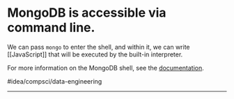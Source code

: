 # MongoDB is accessible via command line.
We can pass `mongo` to enter the shell, and within it, we can write [[JavaScript]] that will be executed by the built-in interpreter. 

For more information on the MongoDB shell, see the [documentation](https://docs.mongodb.com/mongodb-shell/). 

#idea/compsci/data-engineering 

---
